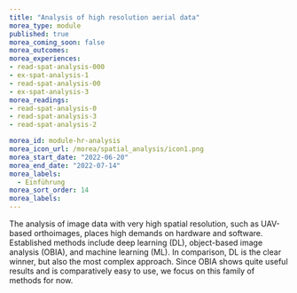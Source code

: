 ```yaml
---
title: "Analysis of high resolution aerial data"
morea_type: module
published: true
morea_coming_soon: false
morea_outcomes:
morea_experiences:
- read-spat-analysis-000
- ex-spat-analysis-1
- read-spat-analysis-00
- ex-spat-analysis-3
morea_readings:
- read-spat-analysis-0
- read-spat-analysis-3
- read-spat-analysis-2

morea_id: module-hr-analysis
morea_icon_url: /morea/spatial_analysis/icon1.png
morea_start_date: "2022-06-20"
morea_end_date: "2022-07-14"
morea_labels: 
  - Einführung
morea_sort_order: 14
morea_labels:
---
```



The analysis of image data with very high spatial resolution, such as UAV-based orthoimages, places high demands on hardware and software. Established methods include deep learning (DL), object-based image analysis (OBIA), and machine learning (ML). In comparison, DL is the clear winner, but also the most complex approach. Since OBIA shows quite useful results and is comparatively easy to use, we focus on this family of methods for now.